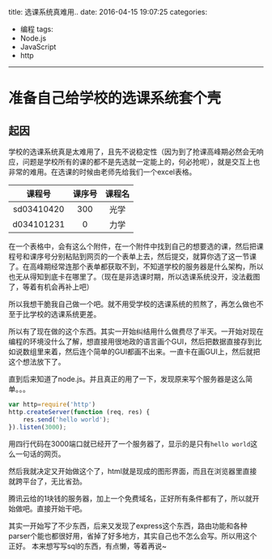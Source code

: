 title: 选课系统真难用..
date: 2016-04-15 19:07:25
categories:
- 编程
tags:
- Node.js
- JavaScript
- http

---

# 准备自己给学校的选课系统套个壳

## 起因
学校的选课系统真是太难用了，且先不说稳定性（因为到了抢课高峰期必然会无响应，问题是学校所有的课的都不是先选就一定能上的，何必抢呢），就是交互上也非常的难用。在选课的时候由老师先给我们一个excel表格。

|课程号|课序号|课程名|
|:--:|:--:|:--:|
|sd03410420|300|光学|
|d034101231|0|力学|

在一个表格中，会有这么个附件，在一个附件中找到自己的想要选的课，然后把课程号和课序号分别粘贴到网页的一个表单上去，然后提交，就算你选了这一节课了。在高峰期经常连那个表单都获取不到，不知道学校的服务器是什么架构，所以也无从得知到底卡在哪里了。（现在是非选课时期，所以选课系统没开，没法截图了，等着有机会再补上吧）

所以我想干脆我自己做一个吧。就不用受学校的选课系统的煎熬了，再怎么做也不至于比学校的选课系统更差。

所以有了现在做的这个东西。其实一开始纠结用什么做费尽了半天。一开始对现在编程的环境没什么了解，想直接用很地政的语言画个GUI，然后把数据直接存到比如说数组里来着，然后连个简单的GUI都画不出来。一直卡在画GUI上，然后就把这个想法放下了。

直到后来知道了node.js。并且真正的用了一下，发现原来写个服务器是这么简单。。。



```javascript
var http=require('http')
http.createServer(function (req, res) {
    res.send('hello world');
}).listen(3000);

```



用四行代码在3000端口就已经开了一个服务器了，显示的是只有`hello world`这么一句话的网页。

然后我就决定又开始做这个了，html就是现成的图形界面，而且在浏览器里直接就跨平台了，无比省劲。

腾讯云给的1块钱的服务器，加上一个免费域名，正好所有条件都有了，所以就开始做吧。直接开始干吧。

其实一开始写了不少东西，后来又发现了express这个东西，路由功能和各种parser个能也都很好用，省掉了好多地方，其实自己也不怎么会写。所以用这个正好。
本来想写写sql的东西，有点懒，等着再说~
















